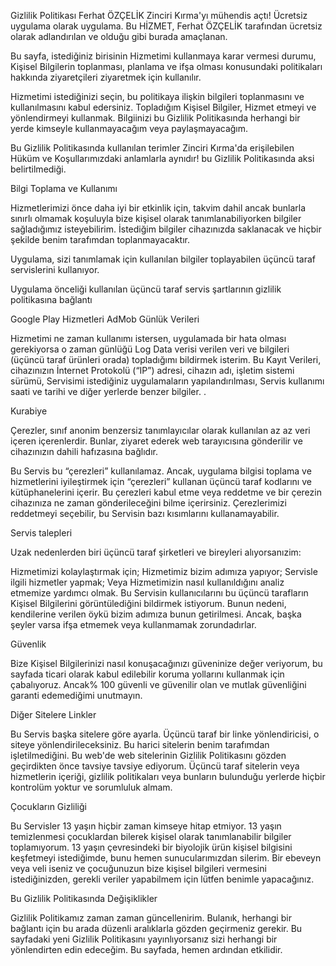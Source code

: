Gizlilik Politikası
Ferhat ÖZÇELİK Zinciri Kırma'yı mühendis açtı! Ücretsiz uygulama olarak uygulama. Bu HİZMET, Ferhat ÖZÇELİK tarafından ücretsiz olarak adlandırılan ve olduğu gibi burada amaçlanan.

Bu sayfa, istediğiniz birisinin Hizmetimi kullanmaya karar vermesi durumu, Kişisel Bilgilerin toplanması, planlama ve ifşa olması konusundaki politikaları hakkında ziyaretçileri ziyaretmek için kullanılır.

Hizmetimi istediğinizi seçin, bu politikaya ilişkin bilgileri toplanmasını ve kullanılmasını kabul edersiniz. Topladığım Kişisel Bilgiler, Hizmet etmeyi ve yönlendirmeyi kullanmak. Bilgiinizi bu Gizlilik Politikasında herhangi bir yerde kimseyle kullanmayacağım veya paylaşmayacağım.

Bu Gizlilik Politikasında kullanılan terimler Zinciri Kırma'da erişilebilen Hüküm ve Koşullarımızdaki anlamlarla aynıdır! bu Gizlilik Politikasında aksi belirtilmediği.

Bilgi Toplama ve Kullanımı

Hizmetlerimizi önce daha iyi bir etkinlik için, takvim dahil ancak bunlarla sınırlı olmamak koşuluyla bize kişisel olarak tanımlanabiliyorken bilgiler sağladığımız isteyebilirim. İstediğim bilgiler cihazınızda saklanacak ve hiçbir şekilde benim tarafımdan toplanmayacaktır.

Uygulama, sizi tanımlamak için kullanılan bilgiler toplayabilen üçüncü taraf servislerini kullanıyor.

Uygulama önceliği kullanılan üçüncü taraf servis şartlarının gizlilik politikasına bağlantı

Google Play Hizmetleri
AdMob
Günlük Verileri

Hizmetimi ne zaman kullanımı istersen, uygulamada bir hata olması gerekiyorsa o zaman günlüğü Log Data verisi verilen veri ve bilgileri (üçüncü taraf ürünleri orada) topladığımı bildirmek isterim. Bu Kayıt Verileri, cihazınızın İnternet Protokolü (“IP”) adresi, cihazın adı, işletim sistemi sürümü, Servisimi istediğiniz uygulamaların yapılandırılması, Servis kullanımı saati ve tarihi ve diğer yerlerde benzer bilgiler. .

Kurabiye

Çerezler, sınıf anonim benzersiz tanımlayıcılar olarak kullanılan az az veri içeren içerenlerdir. Bunlar, ziyaret ederek web tarayıcısına gönderilir ve cihazınızın dahili hafızasına bağlıdır.

Bu Servis bu “çerezleri” kullanılamaz. Ancak, uygulama bilgisi toplama ve hizmetlerini iyileştirmek için “çerezleri” kullanan üçüncü taraf kodlarını ve kütüphanelerini içerir. Bu çerezleri kabul etme veya reddetme ve bir çerezin cihazınıza ne zaman gönderileceğini bilme içerirsiniz. Çerezlerimizi reddetmeyi seçebilir, bu Servisin bazı kısımlarını kullanamayabilir.

Servis talepleri

Uzak nedenlerden biri üçüncü taraf şirketleri ve bireyleri alıyorsanızim:

Hizmetimizi kolaylaştırmak için;
Hizmetimiz bizim adımıza yapıyor;
Servisle ilgili hizmetler yapmak; Veya
Hizmetimizin nasıl kullanıldığını analiz etmemize yardımcı olmak.
Bu Servisin kullanıcılarını bu üçüncü tarafların Kişisel Bilgilerini görüntülediğini bildirmek istiyorum. Bunun nedeni, kendilerine verilen öykü bizim adımıza bunun getirilmesi. Ancak, başka şeyler varsa ifşa etmemek veya kullanmamak zorundadırlar.

Güvenlik

Bize Kişisel Bilgilerinizi nasıl konuşacağınızı güveninize değer veriyorum, bu sayfada ticari olarak kabul edilebilir koruma yollarını kullanmak için çabalıyoruz. Ancak% 100 güvenli ve güvenilir olan ve mutlak güvenliğini garanti edemediğimi unutmayın.

Diğer Sitelere Linkler

Bu Servis başka sitelere göre ayarla. Üçüncü taraf bir linke yönlendiricisi, o siteye yönlendirileceksiniz. Bu harici sitelerin benim tarafımdan işletilmediğini. Bu web'de web sitelerinin Gizlilik Politikasını gözden geçirdikten önce tavsiye tavsiye ediyorum. Üçüncü taraf sitelerin veya hizmetlerin içeriği, gizlilik politikaları veya bunların bulunduğu yerlerde hiçbir kontrolüm yoktur ve sorumluluk almam.

Çocukların Gizliliği

Bu Servisler 13 yaşın hiçbir zaman kimseye hitap etmiyor. 13 yaşın temizlenmesi çocuklardan bilerek kişisel olarak tanımlanabilir bilgiler toplamıyorum. 13 yaşın çevresindeki bir biyolojik ürün kişisel bilgisini keşfetmeyi istediğimde, bunu hemen sunucularımızdan silerim. Bir ebeveyn veya veli iseniz ve çocuğunuzun bize kişisel bilgileri vermesini istediğinizden, gerekli veriler yapabilmem için lütfen benimle yapacağınız.

Bu Gizlilik Politikasında Değişiklikler

Gizlilik Politikamız zaman zaman güncellenirim. Bulanık, herhangi bir bağlantı için bu arada düzenli aralıklarla gözden geçirmeniz gerekir. Bu sayfadaki yeni Gizlilik Politikasını yayınlıyorsanız sizi herhangi bir yönlendirten edin edeceğim. Bu sayfada, hemen ardından etkilidir.
